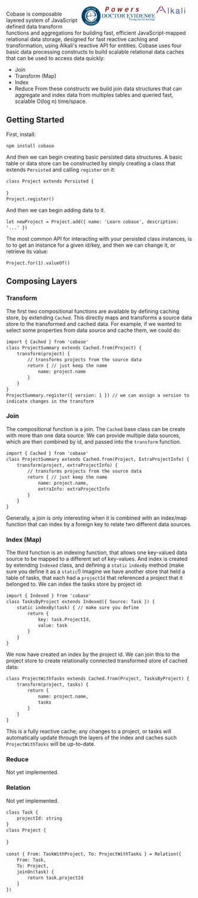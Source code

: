 <img src="./assets/alkali-logo.svg?sanitize=true" alt="Alkali" width="100" align="right" />
<a href="https://dev.doctorevidence.com/"><img src="./assets/powers-dre.png" width="203" align="right" /></a>

Cobase is composable layered system of JavaScript defined data transform functions and aggregations for building fast, efficient JavaScript-mapped relational data storage, designed for fast reactive caching and transformation, using Alkali's reactive API for entities. Cobase uses four basic data processing constructs to build scalable relational data caches that can be used to access data quickly:
* Join
* Transform (Map)
* Index
* Reduce
From these constructs we build join data structures that can aggregate and index data from multiples tables and queried fast, scalable O(log n) time/space.

## Getting Started
First, install:
```
npm install cobase
```
And then we can begin creating basic persisted data structures. A basic table or data store can be constructed by simply creating a class that extends `Persisted` and calling `register` on it:
```
class Project extends Persisted {

}
Project.register()
```
And then we can begin adding data to it.
```
let newProject = Project.add({ name: 'Learn cobase', description: '...' })
```

The most common API for interacting with your persisted class instances, is to to get an instance for a given id/key, and then we can change it, or retrieve its value:

```
Project.for(1).valueOf()
```

## Composing Layers
### Transform
The first two compositional functions are available by defining caching store, by extending `Cached`. This directly maps and transforms a source data store to the transformed and cached data. For example, if we wanted to select some properties from data source and cache them, we could do:
```
import { Cached } from 'cobase'
class ProjectSummary extends Cached.from(Project) {
	transform(project) {
		// transforms projects from the source data
		return { // just keep the name
			name: project.name
		}
	}
}
ProjectSummary.register({ version: 1 }) // we can assign a version to indicate changes in the transform
```

### Join
The compositional function is a join. The `Cached` base class can be create with more than one data source. We can provide multiple data sources, which are then combined by id, and passed into the `transform` function.
```
import { Cached } from 'cobase'
class ProjectSummary extends Cached.from(Project, ExtraProjectInfo) {
	transform(project, extraProjectInfo) {
		// transforms projects from the source data
		return { // just keep the name
			name: project.name,
			extraInfo: extraProjectInfo
		}
	}
}
```
Generally, a join is only interesting when it is combined with an index/map function that can index by a foreign key to relate two different data sources.

### Index (Map)
The third function is an indexing function, that allows one key-valued data source to be mapped to a different set of key-values. And index is created by extending `Indexed` class, and defining a `static` `indexBy` method (make sure you define it as a `static`!) Imagine we have another store that held a table of tasks, that each had a `projectId` that referenced a project that it belonged to. We can index the tasks store by project id:
```
import { Indexed } from 'cobase'
class TasksByProject extends Indexed({ Source: Task }) {
	static indexBy(task) { // make sure you define
		return {
			key: task.ProjectId,
			value: task
		}
	}
}
```
We now have created an index by the project id. We can join this to the project store to create relationally connected transformed store of cached data:
```
class ProjectWithTasks extends Cached.from(Project, TasksByProject) {
	transform(project, tasks) {
		return {
			name: project.name,
			tasks
		}
	}
}
```
This is a fully reactive cache; any changes to a project, or tasks will automatically update through the layers of the index and caches such `ProjectWithTasks` will be up-to-date.

### Reduce
Not yet implemented.

### Relation
Not yet implemented.
```
class Task {
	projectId: string
}
class Project {

}

const { From: TaskWithProject, To: ProjectWithTasks } = Relation({
	From: Task,
	To: Project,
	joinOn(task) {
		return task.projectId
	}
})


```
